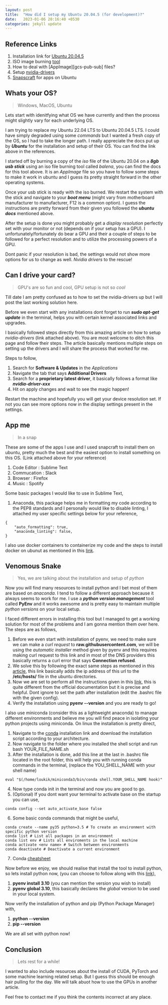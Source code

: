```yaml
---
layout: post
title:  "How did I setup my Ubuntu 20.04.5 (for development)?"
date:   2023-01-06 20:16:40 +0530
categories: jekyll update
---
```


## Reference Links
1. Installation link for [Ubuntu 20.04.5][ubuntu-setup]
2. ISO image burning [tool][iso-burning-tool]
3. How to deal with [AppImage][gcs-pub-sub] files?
4. Setup [nvidia-drivers][setup-nvidia-drivers]
5. [Snapscraft][snap] for apps on Ubuntu

## Whats your OS?
> Windows, MacOS, Ubuntu

Lets start with idenitfying what OS we have currently and then the process might slightly vary for each underlying OS.

I am trying to replace my Ubuntu 22.04 LTS to Ubuntu 20.04.5 LTS. I could have simply degraded using some *commands* but I wanted a fresh copy of the OS, so I had to take the longer path. I really appreciate the docs put up by ***Ubuntu*** for the installation and setup of their OS. You can find the link above in the references.

I started off by burning a copy of the *iso* file of the Ubuntu 20.04 on a ***8gb usb stick*** using an iso file burning tool called *balena*, you can find the docs for this tool above. It is an *AppImage* file so you have to follow some steps to make it work in ubuntu and I guess its pretty straight forward in the other operating systems.

Once your usb stick is ready with the iso burned. We restart the system with the stick and navigate to your ***boot menu*** (might vary from motherboard manufacturer to manufacturer, F12 is a common option). I guess the instructions are pretty forward from their given you followed the ***ubuntu docs*** mentioned above.

After the setup is done you might probably get a *display resolution* perfectly set with your monitor or not (depends on if your setup has a GPU). I unfortunately/fortunately do bear a GPU and their a couple of steps to be followed for a perfect resolution and to utilize the processing powers of a GPU.

Dont panic if your resolution is bad, the settings would not show more options for us to change as well. *Nvidia drivers* to the rescue!

## Can I drive your card?
> GPU's are so fun and cool, GPU setup is not so *cool*

Till date I am pretty confused as to how to set the nvidia-drivers up but I will post the last working solution here.

Before we even start with any installations dont forget to run ***sudo apt-get update*** in the terminal, helps you with certain kernel associated links and upgrades.

I basically followed steps directly from this amazing article on how to setup *nvidia-drivers* (link attached above). You are most welcome to ditch this page and follow their steps. The article basically mentions multiple steps on setting up the drivers and I will share the process that worked for me.

Steps to follow,
1. Search for **Software & Updates** in the *Applications*
2. Navigate the tab that says **Additional Drivers**
3. Search for a **proprietary latest driver**, it basically follows a format like ***nvidia-driver-xxx***
4. Hit on apply changes and wait to see the magic happen!

Restart the machine and hopefully you will get your device resolution set. If not you can see more options now in the display settings present in the settings.

## App me
> In a snap

These are some of the apps I use and I used snapcraft to install them on ubuntu, pretty much the best and the easiest option to install something on this OS. (Link attached above for your reference)
1. Code Editor : Sublime Text
2. Commucation : Slack
3. Browser : Firefox
4. Music : Spotify

Some basic packages I would like to use in Sublime Text,
1. Anaconda, this package helps me in formatting my code according to the PEP8 standards and I personally would like to disable linting, I attached my user specific settings below for your reference,
```
{
	"auto_formatting": true,
	"anaconda_linting": false,
}
```

I also use docker containers to containerize my code and the steps to install docker on ubunut as mentioned in this [link][docker-install].

## Venomous Snake
> Yes, we are talking about the installation and setup of *python*

Now you will find many resources to install python and I bet most of them are based on *anaconda*. I tend to follow a different approach because it always seems to work for me. I use a ***python version management*** tool called **PyEnv** and it works awesome and is pretty easy to maintain multiple *python versions* on your local setup.

I faced different errors in installing this tool but I managed to get a working solution for most of the problems and I am gonna mention them over here. The steps are as follows,
1. Before we even start with installation of pyenv, we need to make sure we can make a *curl request* to **raw.githubusercontent.com**, we will be using the *automatic installer* method given by pyenv and this requires making curl request to this link and in most of the DNS providers this basically returns a curl error that says **Connection refused**.
2. We solve this by following the exact same steps as mentioned in this [article][edit-hosts], this link basically adds the ip address of this url to the **/etc/hosts/** file in the ubuntu directories.
3. Now we are set to perform all the instructions given in this [link][pyenv-installation], this is quite different from the official documentation but it is precise and helpful. Dont ignore to set the path after installation (edit the .bashrc file with the given config).
4. Verify the installation using **pyenv --version** and you are ready to go!

I also use miniconda (consider this as a lightweight anaconda) to manage different environments and believe me you will find peace in isolating your python projects using miniconda. On linux the installation is pretty direct,
1. Navigate to the [conda][miniconda-install] installation link and download the installation script according to your architecture.
2. Now navigate to the folder where you installed the shell script and run bash YOUR_FILE_NAME.sh
3. After the installation is done, add this line at the last in .bashrc file located in the root folder, this will help you with running conda commands in the terminal, (replace the YOU_SHELL_NAME with your shell name)
```
eval "$(/home/loukik/miniconda3/bin/conda shell.YOUR_SHELL_NAME hook)"
```
4. Now type conda init in the terminal and now you are good to go.
5. (Optional) If you dont want your terminal to activate base on the startup you can use,
```
conda config --set auto_activate_base false
```
6. Some basic conda commands that might be useful,
```
conda create --name py35 python=3.5 # To create an environment with specific python version
conda list # List all packages in an environment
conda list env # Lists all enviroments in the local machine
conda activate <env name> # Switch between environments
conda deactivate # Deactivate a current environment
```
7. Conda [cheatsheet][conda-cheatsheet]

Now before we enjoy, we should realise that install the tool to install python, so lets install python now, (you can choose to follow along with this [link][pyenv-install-python]),
1. **pyenv install 3.10** (you can mention the version you wish to install)
2. **pyenv global 3.10**, this basically declares the *global* version to be used in your local system.

Now verify the installation of python and pip (Python Package Manager) with,
1. **python --version**
2. **pip --version**

We are all set with python now!

## Conclusion
> Lets rest for a while!

I wanted to also include resources about the install of CUDA, PyTorch and some machine learning related setup. But I guess this should be enough hair pulling for the day. We will talk abuot how to use the GPUs in another article.

Feel free to contact me if you think the contents incorrect at any place.


[ubuntu-setup]: https://ubuntu.com/tutorials/install-ubuntu-desktop
[iso-burning-tool]: https://www.balena.io/etcher/
[app-image-use]: https://itsfoss.com/use-appimage-linux/
[setup-nvidia-drivers]: https://linuxconfig.org/how-to-install-the-nvidia-drivers-on-ubuntu-20-04-focal-fossa-linux
[snap]: https://snapcraft.io/
[pyenv]: https://github.com/pyenv/pyenv#automatic-installer
[edit-hosts]: https://florahuo.medium.com/edit-etc-hosts-file-in-ubuntu-command-line-using-nano-ide-44c3a78e23ca
[pyenv-installation]: https://brain2life.hashnode.dev/how-to-install-pyenv-python-version-manager-on-ubuntu-2004
[pyenv-install-python]: https://github.com/pyenv/pyenv#prefix-auto-resolution
[miniconda-install]: https://docs.conda.io/projects/conda/en/latest/user-guide/install/linux.html
[conda-cheatsheet]: https://docs.conda.io/projects/conda/en/4.6.0/_downloads/52a95608c49671267e40c689e0bc00ca/conda-cheatsheet.pdf
[docker-install]: https://docs.docker.com/engine/install/ubuntu/